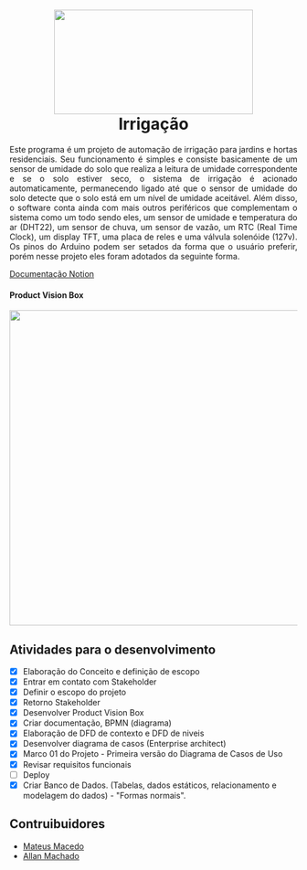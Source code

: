 <h1 align="center">
<img src="https://www.agroexpointernational.com.br/content/dam/sitebuilder/rxb/agro-expo/2020/icones/img1.png/_jcr_content/renditions/original.image_file.399.309.file/801470491/img1.png" width="348" height="183">
 <br>
 Irrigação
</h1>

<p align="justify">
Este programa é um projeto de automação de irrigação para jardins e hortas residenciais. Seu funcionamento é simples e consiste basicamente de um sensor de umidade do solo que realiza a leitura de umidade correspondente e se o solo estiver seco, o sistema de irrigação é acionado automaticamente, permanecendo ligado até que o sensor de umidade do solo detecte que o solo está em um nível de umidade aceitável. Além disso, o software conta ainda com mais outros periféricos que complementam o sistema como um todo sendo eles, um sensor de umidade e temperatura do ar (DHT22), um sensor de chuva, um sensor de vazão, um RTC (Real Time Clock), um display TFT, uma placa de reles e uma válvula solenóide (127v). Os pinos do Arduino podem ser setados da forma que o usuário preferir, porém nesse projeto eles foram adotados da seguinte forma.
<p>

[Documentação Notion](https://www.notion.so/Agroneg-cio-Irriga-o-0ebab5f47b8446da8c02cd44154d3e2a)

#### Product Vision Box
<img src="https://trello-attachments.s3.amazonaws.com/60271f90a8474b8ce248783a/887x552/f8ecc0880181ff45c420e80a9b274bd3/AgronegocioVisionBox.png" width="887" height="552">

## Atividades para o desenvolvimento

- [x] Elaboração do Conceito e definição de escopo
- [x] Entrar em contato com Stakeholder
- [x] Definir o escopo do projeto
- [x] Retorno Stakeholder
- [x] Desenvolver Product Vision Box
- [x] Criar documentação, BPMN (diagrama)
- [x] Elaboração de DFD de contexto e DFD de niveis
- [x] Desenvolver diagrama de casos (Enterprise architect)
- [x] Marco 01 do Projeto - Primeira versão do Diagrama de Casos de Uso
- [x] Revisar requisitos funcionais
- [ ] Deploy
- [x] Criar Banco de Dados. (Tabelas, dados estáticos, relacionamento e modelagem do dados) - "Formas normais".

## Contruibuidores

- [Mateus Macedo](https://github.com/MateusMaceedo)
- [Allan Machado](https://github.com/allanrodriguesmachado)

